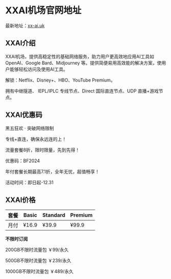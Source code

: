 # XXAI机场官网地址

最新地址：[xx-ai.uk](https://url.gogogomiao.one/QYTN)

## XXAI介绍

XXAI机场，提供高稳定性的基础网络服务，助力用户更高效地应用AI工具如 OpenAI、Google Bard、Midjourney 等。提供简便易用高效能的解决方案，使用户能够轻松访问及使用AI工具。

解锁：Netflix、Disney+、HBO、YouTube Premium。

拥有中继隧道、 IEPL/IPLC 专线节点、Direct 国际直连节点、UDP 直播+游戏节点。

## XXAI优惠码

黑五狂欢 · 突破网络限制

专线+直连，确保永远连的上！

流量套餐8折，限时限量，先到先得！

优惠码：BF2024

年付套餐长期最高7.1折，全年无忧，超值畅享！

活动时间：即日起-12.31

## XXAI价格

|套餐|Basic|Standard|Premium|
|----|----|----|----|
|月付|¥16.9|¥39.9|¥99.9|

**不限时订阅**

200GB不限时流量包 ￥99/永久

500GB不限时流量包 ￥239/永久

1000GB不限时流量包 ￥489/永久
